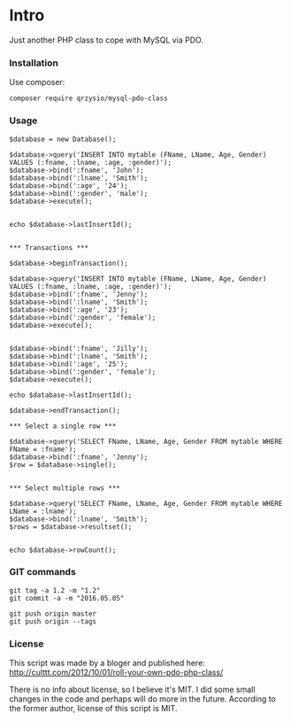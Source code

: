# Intro

Just another PHP class to cope with MySQL via PDO.

### Installation

Use composer:
```
composer require qrzysio/mysql-pdo-class
```

### Usage

```
$database = new Database();

$database->query('INSERT INTO mytable (FName, LName, Age, Gender) VALUES (:fname, :lname, :age, :gender)');
$database->bind(':fname', 'John');
$database->bind(':lname', 'Smith');
$database->bind(':age', '24');
$database->bind(':gender', 'male');
$database->execute();


echo $database->lastInsertId();


*** Transactions ***

$database->beginTransaction();

$database->query('INSERT INTO mytable (FName, LName, Age, Gender) VALUES (:fname, :lname, :age, :gender)');
$database->bind(':fname', 'Jenny');
$database->bind(':lname', 'Smith');
$database->bind(':age', '23');
$database->bind(':gender', 'female');
$database->execute();


$database->bind(':fname', 'Jilly');
$database->bind(':lname', 'Smith');
$database->bind(':age', '25');
$database->bind(':gender', 'female');
$database->execute();

echo $database->lastInsertId();

$database->endTransaction();

*** Select a single row ***

$database->query('SELECT FName, LName, Age, Gender FROM mytable WHERE FName = :fname');
$database->bind(':fname', 'Jenny');
$row = $database->single();


*** Select multiple rows ***

$database->query('SELECT FName, LName, Age, Gender FROM mytable WHERE LName = :lname');
$database->bind(':lname', 'Smith');
$rows = $database->resultset();


echo $database->rowCount();
```

### GIT commands

```
git tag -a 1.2 -m "1.2"
git commit -a -m "2016.05.05"

git push origin master
git push origin --tags
```

### License
This script was made by a bloger and published here:
http://culttt.com/2012/10/01/roll-your-own-pdo-php-class/

There is no info about license, so I believe it's MIT. I did some small changes in the code and perhaps will do more in the future. According to the former author, license of this script is MIT.